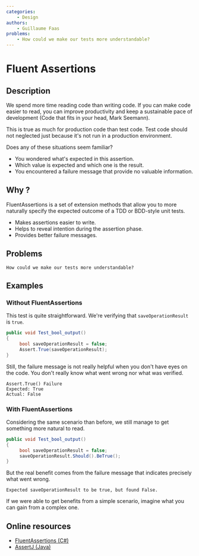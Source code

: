 ```yaml
---
categories:
    - Design
authors:
    - Guillaume Faas
problems: 
    - How could we make our tests more understandable?
---
```


# Fluent Assertions

## Description
We spend more time reading code than writing code. 
If you can make code easier to read, you can improve productivity and keep a sustainable pace of development (Code that fits in your head, Mark Seemann). 

This is true as much for production code than test code. Test code should not neglected just because it's not run in a production environment.

Does any of these situations seem familiar?
- You wondered what's expected in this assertion.
- Which value is expected and which one is the result.
- You encountered a failure message that provide no valuable information.

## Why ?
FluentAssertions is a set of extension methods that allow you to more naturally specify the expected outcome of a TDD or BDD-style unit tests.
- Makes assertions easier to write.
- Helps to reveal intention during the assertion phase.
- Provides better failure messages.

## Problems
`How could we make our tests more understandable?`

## Examples

### Without FluentAssertions
This test is quite straightforward. We're verifying that `saveOperationResult` is `true`.
```csharp
public void Test_bool_output()
{
     bool saveOperationResult = false;
     Assert.True(saveOperationResult);
}
```

Still, the failure message is not really helpful when you don't have eyes on the code. You don't really know what went wrong nor what was verified.
```
Assert.True() Failure
Expected: True
Actual: False
```

### With FluentAssertions
Considering the same scenario than before, we still manage to get something more natural to read.
```csharp
public void Test_bool_output()
{
     bool saveOperationResult = false;
     saveOperationResult.Should().BeTrue();
}
```

But the real benefit comes from the failure message that indicates precisely what went wrong.
```
Expected saveOperationResult to be true, but found False.
```

If we were able to get benefits from a simple scenario, imagine what you can gain from a complex one.

## Online resources
- [FluentAssertions (C#)](https://github.com/fluentassertions/fluentassertions)
- [AssertJ (Java)](https://github.com/assertj/assertj-core)